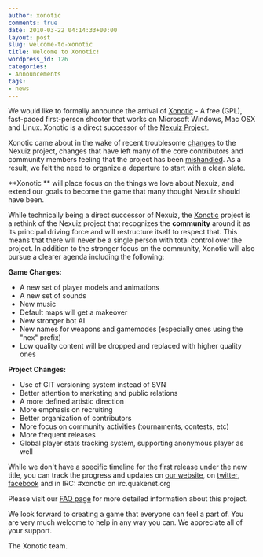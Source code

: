 ```yaml
---
author: xonotic
comments: true
date: 2010-03-22 04:14:33+00:00
layout: post
slug: welcome-to-xonotic
title: Welcome to Xonotic!
wordpress_id: 126
categories:
- Announcements
tags:
- news
---
```


We would like to formally announce the arrival of [Xonotic](http://www.xonotic.org) - A free (GPL), fast-paced first-person shooter that works on Microsoft Windows, Mac OSX and Linux. Xonotic is a direct successor of the [Nexuiz Project](http://alientrap.org/nexuiz).

Xonotic came about in the wake of recent troublesome [changes](http://www.xonotic.org/faq/) to the Nexuiz project, changes that have left many of the core contributors and community members feeling that the project has been [mishandled](http://alientrap.org/forum/viewtopic.php?f=4&t=6079). As a result, we felt the need to organize a departure to start with a clean slate.

**Xonotic ** will place focus on the things we love about Nexuiz, and extend our goals to become the game that many thought Nexuiz should have been.

While technically being a direct successor of Nexuiz, the [Xonotic](http://www.xonotic.org) project is a rethink of the Nexuiz project that recognizes the **community** around it as its principal driving force and will restructure itself to respect that. This means that there will never be a single person with total control over the project. In addition to the stronger focus on the community, Xonotic will also pursue a clearer agenda including the following:

**Game Changes:**
	
  * A new set of player models and animations
  * A new set of sounds
  * New music
  * Default maps will get a makeover
  * New stronger bot AI
  * New names for weapons and gamemodes (especially ones using the "nex" prefix)
  * Low quality content will be dropped and replaced with higher quality ones

**Project Changes:**

  * Use of GIT versioning system instead of SVN
  * Better attention to marketing and public relations
  * A more defined artistic direction
  * More emphasis on recruiting
  * Better organization of contributors
  * More focus on community activities (tournaments, contests, etc)
  * More frequent releases
  * Global player stats tracking system, supporting anonymous player as well

While we don't have a specific timeline for the first release under the new title, you can track the progress and updates on [our website](http://www.xonotic.org), on [twitter](http://twitter.com/xonotic), [facebook](http://www.facebook.com/pages/Xonotic/106450756044750) and in IRC: #xonotic on irc.quakenet.org

Please visit our [FAQ page](http://www.xonotic.org/faq) for more detailed information about this project.

We look forward to creating a game that everyone can feel a part of. You are very much welcome to help in any way you can. We appreciate all of your support.

The Xonotic team.
